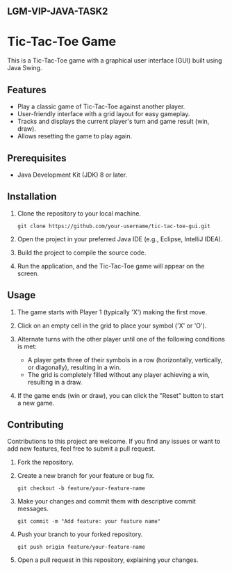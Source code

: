 ## LGM-VIP-JAVA-TASK2

# Tic-Tac-Toe Game

This is a Tic-Tac-Toe game with a graphical user interface (GUI) built using Java Swing.

## Features

- Play a classic game of Tic-Tac-Toe against another player.
- User-friendly interface with a grid layout for easy gameplay.
- Tracks and displays the current player's turn and game result (win, draw).
- Allows resetting the game to play again.

## Prerequisites

- Java Development Kit (JDK) 8 or later.

## Installation

1. Clone the repository to your local machine.
   ```
   git clone https://github.com/your-username/tic-tac-toe-gui.git
   ```

2. Open the project in your preferred Java IDE (e.g., Eclipse, IntelliJ IDEA).

3. Build the project to compile the source code.

4. Run the application, and the Tic-Tac-Toe game will appear on the screen.

## Usage

1. The game starts with Player 1 (typically 'X') making the first move.

2. Click on an empty cell in the grid to place your symbol ('X' or 'O').

3. Alternate turns with the other player until one of the following conditions is met:
   - A player gets three of their symbols in a row (horizontally, vertically, or diagonally), resulting in a win.
   - The grid is completely filled without any player achieving a win, resulting in a draw.

4. If the game ends (win or draw), you can click the "Reset" button to start a new game.

## Contributing

Contributions to this project are welcome. If you find any issues or want to add new features, feel free to submit a pull request.

1. Fork the repository.

2. Create a new branch for your feature or bug fix.
   ```
   git checkout -b feature/your-feature-name
   ```

3. Make your changes and commit them with descriptive commit messages.
   ```
   git commit -m "Add feature: your feature name"
   ```

4. Push your branch to your forked repository.
   ```
   git push origin feature/your-feature-name
   ```

5. Open a pull request in this repository, explaining your changes.


